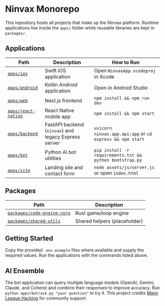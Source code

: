# Ninvax Monorepo

This repository hosts all projects that make up the Ninvax platform. Runtime applications live inside the `apps/` folder while reusable libraries are kept in `packages/`.

## Applications

| Path | Description | How to Run |
|------|-------------|------------|
| [`apps/ios`](apps/ios) | Swift iOS application | Open `NinvaxApp.xcodeproj` in Xcode |
| [`apps/android`](apps/android) | Kotlin Android application | Open in Android Studio |
| [`apps/web`](apps/web) | Next.js frontend | `npm install && npm run dev` |
| [`apps/react-native`](apps/react-native) | React Native mobile app | `npm install && npm start` |
| [`apps/backend`](apps/backend) | FastAPI backend (`ninvax`) and legacy Express server | `uvicorn ninvax.app.api:app` or `cd express && npm start` |
| [`apps/bot`](apps/bot) | Python AI bot utilities | `pip install -r requirements.txt && python bootstrap.py` |
| [`apps/site`](apps/site) | Landing site and contact form | `node assets/js/server.js` or open `index.html` |

## Packages

| Path | Description |
|------|-------------|
| [`packages/code-engine-core`](packages/code-engine-core) | Rust game/loop engine |
| [`packages/shared-utils`](packages/shared-utils) | Shared helpers (placeholder) |

## Getting Started

Copy the provided `.env.example` files where available and supply the required values. Run the applications with the commands listed above.


## AI Ensemble

The bot application can query multiple language models (OpenAI, Gemini, Claude, and Cohere) and combine their responses to improve accuracy. Run `python apps/bot/ask.py "your question"` to try it. This project credits [Major League Hacking](https://mlh.io) for community support.
